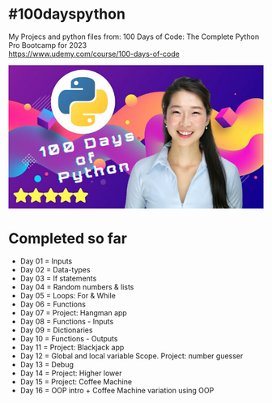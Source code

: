 # #100dayspython
My Projecs and python files from: 100 Days of Code: The Complete Python Pro Bootcamp for 2023  
https://www.udemy.com/course/100-days-of-code  

![logo](course.jpg)

# Completed so far

+ Day 01 = Inputs
+ Day 02 = Data-types
+ Day 03 = If statements
+ Day 04 = Random numbers & lists
+ Day 05 = Loops: For & While
+ Day 06 = Functions
+ Day 07 = Project: Hangman app
+ Day 08 = Functions - Inputs
+ Day 09 = Dictionaries
+ Day 10 = Functions - Outputs
+ Day 11 = Project: Blackjack app 
+ Day 12 = Global and local variable Scope. Project: number guesser
+ Day 13 = Debug
+ Day 14 = Project: Higher lower 
+ Day 15 = Project: Coffee Machine
+ Day 16 = OOP intro + Coffee Machine variation using OOP
